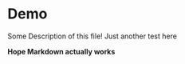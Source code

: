 # Demo 

Some Description of this file!
Just another test here

<b>Hope Markdown actually works</b>
